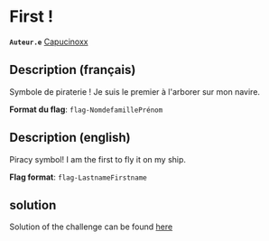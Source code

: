 # First !

**`Auteur.e`** [Capucinoxx](https://github.com/Capucinoxx)

## Description (français)

Symbole de piraterie ! Je suis le premier à l'arborer sur mon navire.

**Format du flag**: `flag-NomdefamillePrénom`

## Description (english)

Piracy symbol! I am the first to fly it on my ship.

**Flag format**: `flag-LastnameFirstname`

## solution

Solution of the challenge can be found [here](solution/)